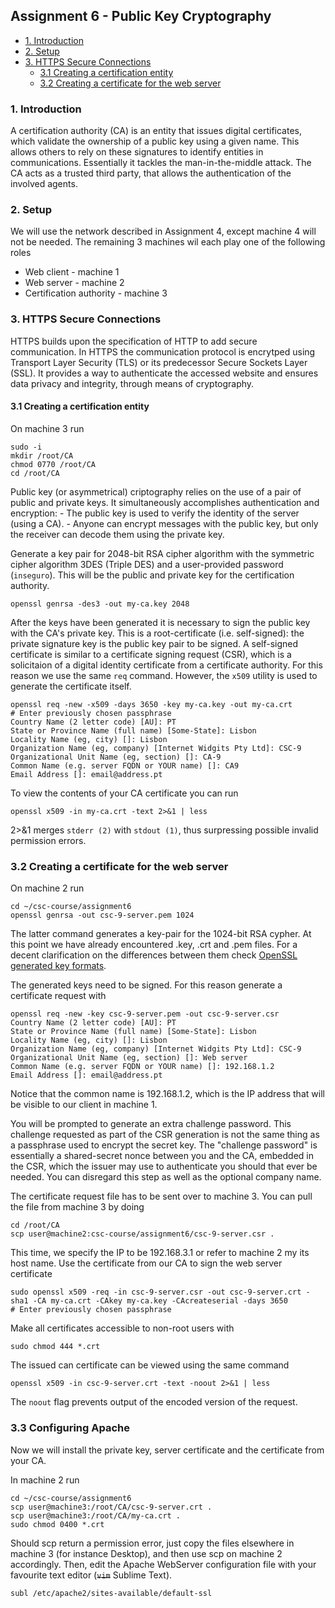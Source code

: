 ## Assignment 6 - Public Key Cryptography

- [1. Introduction](#1-introduction)
- [2. Setup](#2-setup)
- [3. HTTPS Secure Connections](#3-https-secure-connections)
  * [3.1 Creating a certification entity](#31-creating-a-certification-entity)
  * [3.2 Creating a certificate for the web server](#32-creating-a-certificate-for-the-web-server)


### 1. Introduction

A certification authority (CA) is an entity that issues digital certificates, which validate the ownership of a public key using a given name.
This allows others to rely on these signatures to identify entities in communications.
Essentially it tackles the man-in-the-middle attack.
The CA acts as a trusted third party, that allows the authentication of the involved agents.

### 2. Setup

We will use the network described in Assignment 4, except machine 4 will not be needed.
The remaining 3 machines wil each play one of the following roles
- Web client - machine 1
- Web server - machine 2
- Certification authority - machine 3

### 3. HTTPS Secure Connections

HTTPS builds upon the specification of HTTP to add secure communication.
In HTTPS the communication protocol is encrytped using Transport Layer Security (TLS) or its predecessor Secure Sockets Layer (SSL).
It provides a way to authenticate the accessed website and ensures data privacy and integrity, through means of cryptography.

#### 3.1 Creating a certification entity

On machine 3 run 

```
sudo -i
mkdir /root/CA
chmod 0770 /root/CA
cd /root/CA
```

Public key (or asymmetrical) criptography relies on the use of a pair of public and private keys.
It simultaneously  accomplishes authentication and encryption:
    - The public key is used to verify the identity of the server (using a CA).
    - Anyone can encrypt messages with the public key, but only the receiver can decode them using the private key.

Generate a key pair for 2048-bit RSA cipher algorithm with the symmetric cipher algorithm 3DES (Triple DES) and a user-provided password (`inseguro`).
This will be the public and private key for the certification authority.

```
openssl genrsa -des3 -out my-ca.key 2048
```

After the keys have been generated it is necessary to sign the public key with the CA's private key.
This is a root-certificate (i.e. self-signed): the private signature key is the public key pair to be signed.
A self-signed certificate is similar to a certificate signing request (CSR), which is a solicitaion of a digital identity certificate from a certificate authority.
For this reason we use the same `req` command.
However, the `x509` utility is used to generate the certificate itself.

```
openssl req -new -x509 -days 3650 -key my-ca.key -out my-ca.crt
# Enter previously chosen passphrase
Country Name (2 letter code) [AU]: PT
State or Province Name (full name) [Some-State]: Lisbon
Locality Name (eg, city) []: Lisbon
Organization Name (eg, company) [Internet Widgits Pty Ltd]: CSC-9
Organizational Unit Name (eg, section) []: CA-9
Common Name (e.g. server FQDN or YOUR name) []: CA9
Email Address []: email@address.pt
```
To view the contents of your CA certificate you can run

```
openssl x509 -in my-ca.crt -text 2>&1 | less
```

2>&1 merges `stderr (2)` with `stdout (1)`, thus surpressing possible invalid permission errors.

### 3.2 Creating a certificate for the web server

On machine 2 run

```
cd ~/csc-course/assignment6
openssl genrsa -out csc-9-server.pem 1024
```

The latter command generates a key-pair for the 1024-bit RSA cypher.
At this point we have already encountered .key, .crt and .pem files.
For a decent clarification on the differences between them check [OpenSSL generated key formats].

The generated keys need to be signed.
For this reason generate a certificate request with

```
openssl req -new -key csc-9-server.pem -out csc-9-server.csr
Country Name (2 letter code) [AU]: PT
State or Province Name (full name) [Some-State]: Lisbon
Locality Name (eg, city) []: Lisbon
Organization Name (eg, company) [Internet Widgits Pty Ltd]: CSC-9
Organizational Unit Name (eg, section) []: Web server
Common Name (e.g. server FQDN or YOUR name) []: 192.168.1.2
Email Address []: email@address.pt
```

Notice that the common name is 192.168.1.2, which is the IP address that will be visible to our client in machine 1.

You will be prompted to generate an extra challenge password.
This challenge requested as part of the CSR generation is not the same thing as a passphrase used to encrypt the secret key.
The "challenge password" is essentially a shared-secret nonce between you and the CA, embedded in the CSR, which the issuer may use to authenticate you should that ever be needed.
You can disregard this step as well as the optional company name.

The certificate request file has to be sent over to machine 3.
You can pull the file from machine 3 by doing

```
cd /root/CA
scp user@machine2:csc-course/assignment6/csc-9-server.csr .
```

This time, we specify the IP to be 192.168.3.1 or refer to machine 2 my its host name.
Use the certificate from our CA to sign the web server certificate

```
sudo openssl x509 -req -in csc-9-server.csr -out csc-9-server.crt -sha1 -CA my-ca.crt -CAkey my-ca.key -CAcreateserial -days 3650
# Enter previously chosen passphrase
```

Make all certificates accessible to non-root users with

```
sudo chmod 444 *.crt
```

The issued can certificate can be viewed using the same command

```
openssl x509 -in csc-9-server.crt -text -noout 2>&1 | less
```

The `noout` flag  prevents output of the encoded version of the request.

### 3.3 Configuring Apache

Now we will install the private key, server certificate and the certificate from your CA.

In machine 2 run

```
cd ~/csc-course/assignment6
scp user@machine3:/root/CA/csc-9-server.crt .
scp user@machine3:/root/CA/my-ca.crt .
sudo chmod 0400 *.crt
```

Should scp return a permission error, just copy the files elsewhere in machine 3 (for instance Desktop), and then use scp on machine 2 accordingly.
Then, edit the Apache WebServer configuration file with your favourite text editor (<s>`vim`</s> Sublime Text).

```
subl /etc/apache2/sites-available/default-ssl
```

[OpenSSL generated key formats]: https://serverfault.com/questions/9708/what-is-a-pem-file-and-how-does-it-differ-from-other-openssl-generated-key-file
